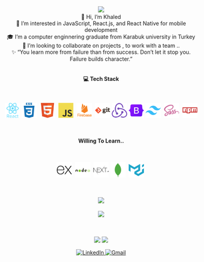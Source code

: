 <div id="header" width="100" align="center"  >
  <div align="center" width="100" align="center" >
    <img width="300" src="https://media2.giphy.com/media/fkZukR450RQ1qnGaq9/giphy.gif?cid=ecf05e47gneo2xsewt8d2zhuq4cmwic93xuhluywadnh6oxy&rid=giphy.gif&ct=s" width="200"/>
  </div>
</div>
<div> 
  <div align="center" > 
 👋 Hi, I’m Khaled <br />
 👀 I’m interested in JavaScript, React.js, and React Native for mobile development <br />
 &#127891; I’m a computer enginnering graduate from Karabuk university in Turkey  <br />
📢 I’m looking to collaborate on projects , to work with a team .. <br />
 ✨ “You learn more from failure than from success. Don’t let it stop you. Failure builds character.”  <br /> 
  <br />
    
  <br />
</div>
</div>
 <div>
 <div align="center"><b>💻 Tech Stack</b> </div><br /><br />
   <p align="center">
   <img src="https://github.com/devicons/devicon/blob/master/icons/react/react-original-wordmark.svg" title="React" alt="React" width="40" height="40"/>
   <img src="https://github.com/devicons/devicon/blob/master/icons/css3/css3-plain-wordmark.svg"  title="CSS3" alt="CSS" width="40" height="40"/>&nbsp;
   <img src="https://github.com/devicons/devicon/blob/master/icons/html5/html5-original.svg" title="HTML5" alt="HTML" width="40" height="40"/>&nbsp;
   <img src="https://github.com/devicons/devicon/blob/master/icons/javascript/javascript-original.svg" title="JavaScript" alt="JavaScript" width="40"  height="40"/>&nbsp;
   <img src="https://github.com/devicons/devicon/blob/master/icons/firebase/firebase-plain-wordmark.svg" title="Firebase" alt="Firebase" width="40" height="40"/>&nbsp;
   <img src="https://github.com/devicons/devicon/blob/master/icons/git/git-original-wordmark.svg" title="Git" **alt="Git" width="40" height="40"/>
   <img src="https://github.com/devicons/devicon/blob/master/icons/redux/redux-original.svg" title="redux" **alt="redux" width="40" height="40"/>
   <img src="https://github.com/devicons/devicon/blob/master/icons/bootstrap/bootstrap-original.svg" title="bootstrap" **alt="bootstrap" width="40" height="40"/>
   <img src="https://github.com/devicons/devicon/blob/master/icons/tailwindcss/tailwindcss-plain.svg" title="Tailwindcss" alt="Tw" width="40" height="40"/>&nbsp;
   <img src="https://github.com/devicons/devicon/blob/master/icons/sass/sass-original.svg" title="sass" alt="sass" width="40" height="40"/>&nbsp;
   <img src="https://github.com/devicons/devicon/blob/master/icons/npm/npm-original-wordmark.svg" title="npm" alt="Tw" width="40" height="40"/>&nbsp;
   </p>&nbsp;
   
  <br />
 <div align="center" ><b>Willing To Learn..</b> </div><br /><br />
   <p align="center">
   <img src="https://github.com/devicons/devicon/blob/master/icons/express/express-original.svg" title="express" alt="express" width="40"  height="40"/>&nbsp;
   <img src="https://github.com/devicons/devicon/blob/master/icons/nodejs/nodejs-original-wordmark.svg" title="nodejs" alt="NodeJS" width="40"  height="40"/>&nbsp;
   <img src="https://github.com/devicons/devicon/blob/master/icons/nextjs/nextjs-original-wordmark.svg" title="nextjs" **alt="nextjs" width="40" height="40"/>
   <img src="https://github.com/devicons/devicon/blob/master/icons/mongodb/mongodb-plain.svg" title="mongodb" alt="mongodb" width="40" height="40"/>&nbsp;
   <img src="https://github.com/devicons/devicon/blob/master/icons/materialui/materialui-plain.svg" title="materialui" alt="materialui" width="40" height="40"/>&nbsp;
   </p>&nbsp;
  </div>
 <br />

<div align="center">
<img width="60" src="https://user-images.githubusercontent.com/86200305/220100218-586ac69a-d058-4db2-84cf-2d6cea0cab2c.png" />

</div>
<br />

<div align="center">
<img  width="750" src="https://leetcard.jacoblin.cool/Khaled6120?theme=nord&border=0&radius=20&width=600&animation=true" />
</div>
<br />

<br />

<p align= "center">
    <img  height= "175" src="https://github-readme-stats.vercel.app/api?username=khaled6120&show_icons=true&theme=dracula" />
    <img  height="175" src="https://github-readme-stats.vercel.app/api/top-langs/?username=khaled6120&theme=dracula&layout=compact" />
</p>

 <div id="badges" align="center">
  <a href="https://www.linkedin.com/in/khaled-naes-359456216">
    <img src="https://img.shields.io/badge/LinkedIn-blue?style=for-the-badge&logo=linkedin&logoColor=white" alt="LinkedIn "/>
  </a>
  <a href="https://leetcode.com/Khaled6120/"> 
    <img src="https://img.shields.io/badge/-LeetCode-FFA116?style=for-the-badge&logo=LeetCode&logoColor=black" alt="Gmail "/>
  </a>
</div>

